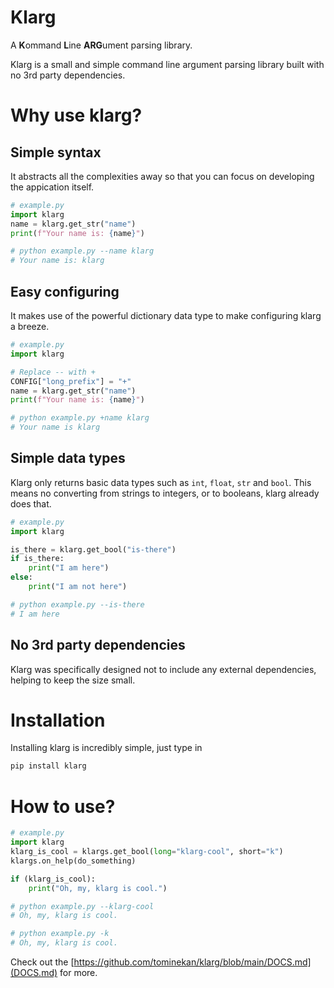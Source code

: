 # Klarg

A **K**ommand **L**ine **ARG**ument parsing library.

Klarg is a small and simple command line argument parsing library built with no 3rd party dependencies.


# Why use klarg?
## Simple syntax
It abstracts all the complexities away so that you can focus on developing the appication itself. 

```py
# example.py
import klarg
name = klarg.get_str("name")
print(f"Your name is: {name}")

# python example.py --name klarg
# Your name is: klarg
```

## Easy configuring
It makes use of the powerful dictionary data type to make configuring klarg a breeze.

```py
# example.py
import klarg

# Replace -- with +
CONFIG["long_prefix"] = "+"
name = klarg.get_str("name")
print(f"Your name is: {name}")

# python example.py +name klarg
# Your name is klarg
```

## Simple data types
Klarg only returns basic data types such as `int`, `float`, `str` and `bool`. This means no converting from strings to integers, or to booleans, klarg already does that.

```py
# example.py
import klarg

is_there = klarg.get_bool("is-there")
if is_there:
    print("I am here")
else:
    print("I am not here")

# python example.py --is-there
# I am here
```

## No 3rd party dependencies
Klarg was specifically designed not to include any external dependencies, helping to keep the size small. 

# Installation
Installing klarg is incredibly simple, just type in
```sh
pip install klarg
```

# How to use?
```py
# example.py
import klarg
klarg_is_cool = klargs.get_bool(long="klarg-cool", short="k")
klargs.on_help(do_something)

if (klarg_is_cool):
    print("Oh, my, klarg is cool.")

# python example.py --klarg-cool
# Oh, my, klarg is cool.

# python example.py -k
# Oh, my, klarg is cool.
```
Check out the [https://github.com/tominekan/klarg/blob/main/DOCS.md](DOCS.md) for more. 